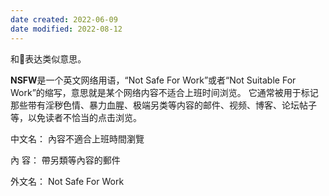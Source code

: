 ```yaml
---
date created: 2022-06-09
date modified: 2022-08-12
---
```


和🔞表达类似意思。

**NSFW**是一个英文网络用语，“Not Safe For Work”或者“Not Suitable For Work”的缩写，意思就是某个网络内容不适合上班时间浏览。 它通常被用于标记那些带有淫秽色情、暴力血腥、极端另类等内容的邮件、视频、博客、论坛帖子等，以免读者不恰当的点击浏览。

中文名： 內容不適合上班時間瀏覽

內 容： 帶另類等內容的郵件

外文名： Not Safe For Work
